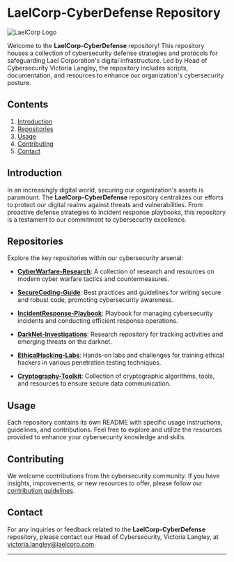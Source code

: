 # LaelCorp-CyberDefense Repository

![LaelCorp Logo](https://example.com/laelcorp_logo.png)

Welcome to the **LaelCorp-CyberDefense** repository! This repository houses a collection of cybersecurity defense strategies and protocols for safeguarding Lael Corporation's digital infrastructure. Led by Head of Cybersecurity Victoria Langley, the repository includes scripts, documentation, and resources to enhance our organization's cybersecurity posture.

## Contents

1. [Introduction](#introduction)
2. [Repositories](#repositories)
3. [Usage](#usage)
4. [Contributing](#contributing)
5. [Contact](#contact)

## Introduction

In an increasingly digital world, securing our organization's assets is paramount. The **LaelCorp-CyberDefense** repository centralizes our efforts to protect our digital realms against threats and vulnerabilities. From proactive defense strategies to incident response playbooks, this repository is a testament to our commitment to cybersecurity excellence.

## Repositories

Explore the key repositories within our cybersecurity arsenal:

- [**CyberWarfare-Research**](CyberWarfare-Research/README.md): A collection of research and resources on modern cyber warfare tactics and countermeasures.

- [**SecureCoding-Guide**](SecureCoding-Guide/README.md): Best practices and guidelines for writing secure and robust code, promoting cybersecurity awareness.

- [**IncidentResponse-Playbook**](IncidentResponse-Playbook/README.md): Playbook for managing cybersecurity incidents and conducting efficient response operations.

- [**DarkNet-Investigations**](DarkNet-Investigations/README.md): Research repository for tracking activities and emerging threats on the darknet.

- [**EthicalHacking-Labs**](EthicalHacking-Labs/README.md): Hands-on labs and challenges for training ethical hackers in various penetration testing techniques.

- [**Cryptography-Toolkit**](Cryptography-Toolkit/README.md): Collection of cryptographic algorithms, tools, and resources to ensure secure data communication.

## Usage

Each repository contains its own README with specific usage instructions, guidelines, and contributions. Feel free to explore and utilize the resources provided to enhance your cybersecurity knowledge and skills.

## Contributing

We welcome contributions from the cybersecurity community. If you have insights, improvements, or new resources to offer, please follow our [contribution guidelines](CONTRIBUTING.md).

## Contact

For any inquiries or feedback related to the **LaelCorp-CyberDefense** repository, please contact our Head of Cybersecurity, Victoria Langley, at victoria.langley@laelcorp.com.

---




